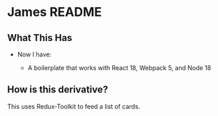 
# James README

## What This Has

* Now I have:

    * A boilerplate that works with React 18, Webpack 5, and Node 18

## How is this derivative?

This uses Redux-Toolkit to feed a list of cards.